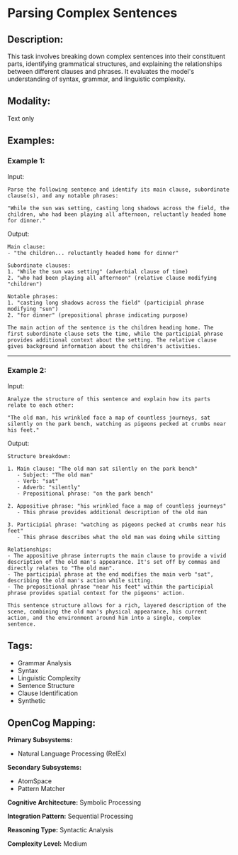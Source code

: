 # Parsing Complex Sentences

## Description:
This task involves breaking down complex sentences into their constituent parts, identifying grammatical structures, and explaining the relationships between different clauses and phrases. It evaluates the model's understanding of syntax, grammar, and linguistic complexity.

## Modality:
Text only

## Examples:

### Example 1:

Input:

```
Parse the following sentence and identify its main clause, subordinate clause(s), and any notable phrases:

"While the sun was setting, casting long shadows across the field, the children, who had been playing all afternoon, reluctantly headed home for dinner."
```

Output:

```
Main clause: 
- "the children... reluctantly headed home for dinner"

Subordinate clauses:
1. "While the sun was setting" (adverbial clause of time)
2. "who had been playing all afternoon" (relative clause modifying "children")

Notable phrases:
1. "casting long shadows across the field" (participial phrase modifying "sun")
2. "for dinner" (prepositional phrase indicating purpose)

The main action of the sentence is the children heading home. The first subordinate clause sets the time, while the participial phrase provides additional context about the setting. The relative clause gives background information about the children's activities.
```

---

### Example 2:

Input:

```
Analyze the structure of this sentence and explain how its parts relate to each other:

"The old man, his wrinkled face a map of countless journeys, sat silently on the park bench, watching as pigeons pecked at crumbs near his feet."
```

Output:

```
Structure breakdown:

1. Main clause: "The old man sat silently on the park bench"
   - Subject: "The old man"
   - Verb: "sat"
   - Adverb: "silently"
   - Prepositional phrase: "on the park bench"

2. Appositive phrase: "his wrinkled face a map of countless journeys"
   - This phrase provides additional description of the old man

3. Participial phrase: "watching as pigeons pecked at crumbs near his feet"
   - This phrase describes what the old man was doing while sitting

Relationships:
- The appositive phrase interrupts the main clause to provide a vivid description of the old man's appearance. It's set off by commas and directly relates to "The old man".
- The participial phrase at the end modifies the main verb "sat", describing the old man's action while sitting.
- The prepositional phrase "near his feet" within the participial phrase provides spatial context for the pigeons' action.

This sentence structure allows for a rich, layered description of the scene, combining the old man's physical appearance, his current action, and the environment around him into a single, complex sentence.
```

## Tags:
- Grammar Analysis
- Syntax
- Linguistic Complexity
- Sentence Structure
- Clause Identification
- Synthetic

## OpenCog Mapping:

**Primary Subsystems:**
- Natural Language Processing (RelEx)

**Secondary Subsystems:**
- AtomSpace
- Pattern Matcher

**Cognitive Architecture:** Symbolic Processing

**Integration Pattern:** Sequential Processing

**Reasoning Type:** Syntactic Analysis

**Complexity Level:** Medium